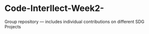 # Code-Interllect-Week2-
Group repository — includes individual contributions on different SDG Projects
